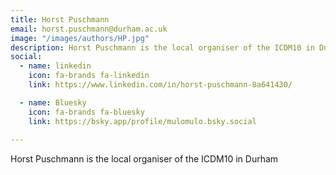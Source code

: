 ```yaml
---
title: Horst Puschmann
email: horst.puschmann@durham.ac.uk
image: "/images/authors/HP.jpg"
description: Horst Puschmann is the local organiser of the ICDM10 in Durham
social:
  - name: linkedin
    icon: fa-brands fa-linkedin
    link: https://www.linkedin.com/in/horst-puschmann-8a641430/

  - name: Bluesky
    icon: fa-brands fa-bluesky
    link: https://bsky.app/profile/mulomulo.bsky.social
 
---
```


Horst Puschmann is the local organiser of the ICDM10 in Durham
